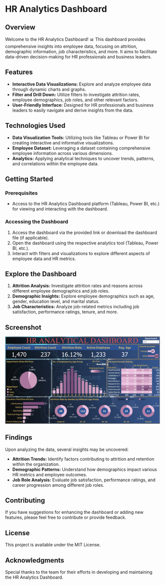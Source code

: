 # HR Analytics Dashboard

## Overview

Welcome to the HR Analytics Dashboard! 📊 This dashboard provides comprehensive insights into employee data, focusing on attrition, demographic information, job characteristics, and more. It aims to facilitate data-driven decision-making for HR professionals and business leaders.

## Features

- **Interactive Data Visualizations:** Explore and analyze employee data through dynamic charts and graphs.
- **Filter and Drill Down:** Utilize filters to investigate attrition rates, employee demographics, job roles, and other relevant factors.
- **User-Friendly Interface:** Designed for HR professionals and business leaders to easily navigate and derive insights from the data.

## Technologies Used

- **Data Visualization Tools:** Utilizing tools like Tableau or Power BI for creating interactive and informative visualizations.
- **Employee Dataset:** Leveraging a dataset containing comprehensive employee information across various dimensions.
- **Analytics:** Applying analytical techniques to uncover trends, patterns, and correlations within the employee data.

## Getting Started

### Prerequisites

- Access to the HR Analytics Dashboard platform (Tableau, Power BI, etc.) for viewing and interacting with the dashboard.

### Accessing the Dashboard

1. Access the dashboard via the provided link or download the dashboard file (if applicable).
2. Open the dashboard using the respective analytics tool (Tableau, Power BI, etc.).
3. Interact with filters and visualizations to explore different aspects of employee data and HR metrics.

## Explore the Dashboard

1. **Attrition Analysis:** Investigate attrition rates and reasons across different employee demographics and job roles.
2. **Demographic Insights:** Explore employee demographics such as age, gender, education level, and marital status.
3. **Job Characteristics:** Analyze job-related metrics including job satisfaction, performance ratings, tenure, and more.

## Screenshot

![HR Analytics Dashboard](HR_DashBoard.jpg)

## Findings

Upon analyzing the data, several insights may be uncovered:

- **Attrition Trends:** Identify factors contributing to attrition and retention within the organization.
- **Demographic Patterns:** Understand how demographics impact various HR metrics and employee outcomes.
- **Job Role Analysis:** Evaluate job satisfaction, performance ratings, and career progression among different job roles.

## Contributing

If you have suggestions for enhancing the dashboard or adding new features, please feel free to contribute or provide feedback.

## License

This project is available under the MIT License.

## Acknowledgments

Special thanks to the team for their efforts in developing and maintaining the HR Analytics Dashboard.
